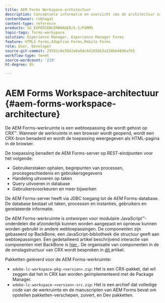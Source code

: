 ```yaml
---
title: AEM Forms Workspace-architectuur
description: Conceptuele informatie en overzicht van de architectuur van de LiveCycle AEM Forms-werkruimte.
contentOwner: robhagat
content-type: reference
products: SG_EXPERIENCEMANAGER/6.5/FORMS
topic-tags: forms-workspace
solution: Experience Manager, Experience Manager Forms
feature: HTML5 Forms,Adaptive Forms,Mobile Forms
role: User, Developer
source-git-commit: 29391c8e3042a8a04c64165663a228bb4886afb5
workflow-type: tm+mt
source-wordcount: '219'
ht-degree: 0%

---
```


# AEM Forms Workspace-architectuur {#aem-forms-workspace-architecture}

De AEM Forms-werkruimte is een webtoepassing die wordt gehost op CRX™. Wanneer de werkruimte in een browser wordt geopend, wordt een CRX-bron benaderd en wordt de toepassing weergegeven als HTML-pagina in de browser.

De toepassing benadert de AEM Forms-server op REST-eindpunten voor het volgende:

* Gebruikerstaken ophalen, beginpunten van processen, procesgeschiedenis en gebruikersgegevens
* Handeling uitvoeren op taken
* Query uitvoeren in database
* Gebruikersvoorkeuren en meer bijwerken

De AEM Forms-server heeft via JDBC toegang tot de AEM Forms-database. De database bestaat uit taken, processen en instanties, gebruikers en gerelateerde informatie.

De AEM Forms-werkruimte is ontworpen voor modulaire JavaScript™-onderdelen die afzonderlijk kunnen worden aangepast en opnieuw kunnen worden gebruikt in andere webtoepassingen. De componenten zijn gebaseerd op BackBone, een JavaScript-bibliotheek die structuur geeft aan webtoepassingen. Een gedetailleerd artikel beschrijvend interactie van componenten met BackBone is [ hier ](/help/forms/using/backbone-interaction.md). De organisatie van componenten in de de omslagstructuur van CRX wordt besproken in [ dit ](/help/forms/using/folder-structure.md) artikel.

Pakketten geleverd voor de AEM Forms-werkruimte:

* `adobe-lc-workspace-pkg-<version>.zip`: Het is een CRX-pakket, dat wil zeggen dat het in CRX kan worden geïmplementeerd met de Package Manager.
* `adobe-lc-workspace-<version>-src.zip`: Het is een archief dat volledige code van de werkruimte en de manuscripten van AEM Forms bevat om opstellen pakketten-verschepen, zuivert, en Dev pakketten.
